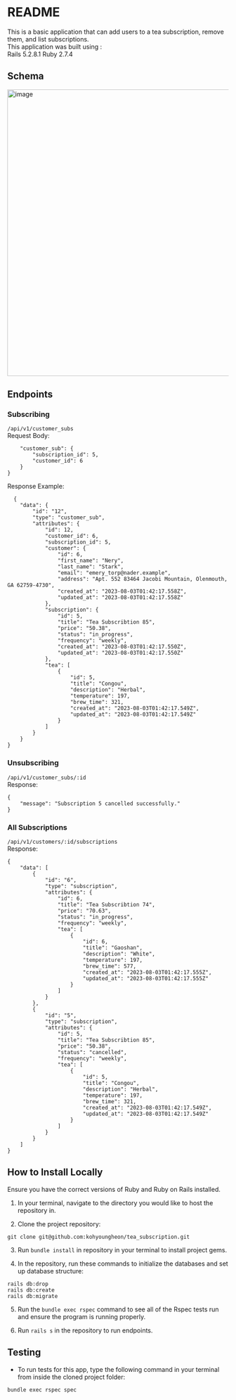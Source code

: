# README

This is a basic application that can add users to a tea subscription, remove them, and list subscriptions.\
This application was built using :\
Rails 5.2.8.1
Ruby 2.7.4

## Schema
<img width="652" alt="image" src="https://github.com/kohyoungheon/tea_subscription/assets/92887935/c89b5c1c-244f-48c5-ad1f-d08e8b1a451a">

## Endpoints

### Subscribing
```/api/v1/customer_subs ```\
Request Body:
```{
    "customer_sub": {
        "subscription_id": 5, 
        "customer_id": 6
    }
}
```

Response Example:
```
  {
    "data": {
        "id": "12",
        "type": "customer_sub",
        "attributes": {
            "id": 12,
            "customer_id": 6,
            "subscription_id": 5,
            "customer": {
                "id": 6,
                "first_name": "Nery",
                "last_name": "Stark",
                "email": "emery_torp@nader.example",
                "address": "Apt. 552 83464 Jacobi Mountain, Olenmouth, GA 62759-4730",
                "created_at": "2023-08-03T01:42:17.558Z",
                "updated_at": "2023-08-03T01:42:17.558Z"
            },
            "subscription": {
                "id": 5,
                "title": "Tea Subscribtion 85",
                "price": "50.38",
                "status": "in_progress",
                "frequency": "weekly",
                "created_at": "2023-08-03T01:42:17.550Z",
                "updated_at": "2023-08-03T01:42:17.550Z"
            },
            "tea": [
                {
                    "id": 5,
                    "title": "Congou",
                    "description": "Herbal",
                    "temperature": 197,
                    "brew_time": 321,
                    "created_at": "2023-08-03T01:42:17.549Z",
                    "updated_at": "2023-08-03T01:42:17.549Z"
                }
            ]
        }
    }
}
```
### Unsubscribing
```/api/v1/customer_subs/:id ```\
Response:
```
{
    "message": "Subscription 5 cancelled successfully."
}
```
### All Subscriptions
```/api/v1/customers/:id/subscriptions ```\
Response:
```
{
    "data": [
        {
            "id": "6",
            "type": "subscription",
            "attributes": {
                "id": 6,
                "title": "Tea Subscribtion 74",
                "price": "70.63",
                "status": "in_progress",
                "frequency": "weekly",
                "tea": [
                    {
                        "id": 6,
                        "title": "Gaoshan",
                        "description": "White",
                        "temperature": 197,
                        "brew_time": 577,
                        "created_at": "2023-08-03T01:42:17.555Z",
                        "updated_at": "2023-08-03T01:42:17.555Z"
                    }
                ]
            }
        },
        {
            "id": "5",
            "type": "subscription",
            "attributes": {
                "id": 5,
                "title": "Tea Subscribtion 85",
                "price": "50.38",
                "status": "cancelled",
                "frequency": "weekly",
                "tea": [
                    {
                        "id": 5,
                        "title": "Congou",
                        "description": "Herbal",
                        "temperature": 197,
                        "brew_time": 321,
                        "created_at": "2023-08-03T01:42:17.549Z",
                        "updated_at": "2023-08-03T01:42:17.549Z"
                    }
                ]
            }
        }
    ]
}
```

## How to Install Locally
Ensure you have the correct versions of Ruby and Ruby on Rails installed.

1. In your terminal, navigate to the directory you would like to host the repository in.

2. Clone the project repository:
```
git clone git@github.com:kohyoungheon/tea_subscription.git
```
3. Run `bundle install` in repository in your terminal to install project gems.

4. In the repository, run these commands to initialize the databases and set up database structure:

```
rails db:drop
rails db:create
rails db:migrate
```

5. Run the `bundle exec rspec` command to see all of the Rspec tests run and ensure the program is running properly.

6. Run `rails s` in the repository to run endpoints.

## Testing

- To run tests for this app, type the following command in your terminal from inside the cloned project folder:

```
bundle exec rspec spec
```
